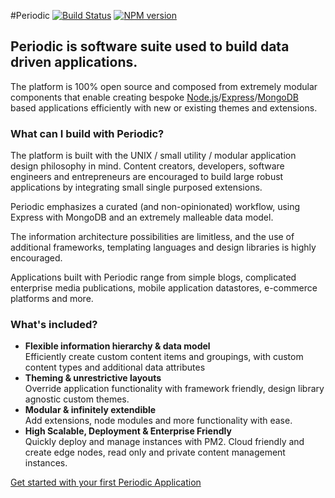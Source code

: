 #Periodic [![Build Status](https://travis-ci.org/typesettin/periodicjs.svg?branch=master)](https://travis-ci.org/typesettin/periodicjs) [![NPM version](https://badge.fury.io/js/periodicjs.svg)](http://badge.fury.io/js/periodicjs)

## Periodic is software suite used to build data driven applications. 

The platform is 100% open source and composed from extremely modular components that enable creating bespoke [Node.js](nodejs.org)/[Express](expressjs.com)/[MongoDB](http://www.mongodb.org/) based applications efficiently with new or existing themes and extensions.

### What can I build with Periodic?
The platform is built with the UNIX / small utility / modular application design philosophy in mind. Content creators, developers, software engineers and entrepreneurs are encouraged to build large robust applications by integrating small single purposed extensions.

Periodic emphasizes a curated (and non-opinionated) workflow, using Express with MongoDB and an extremely malleable data model. 

The information architecture possibilities are limitless, and the use of additional frameworks, templating languages and design libraries is highly encouraged.

Applications built with Periodic range from simple blogs, complicated enterprise media publications, mobile application datastores, e-commerce platforms and more.

### What's included?
* **Flexible information hierarchy & data model**  
    Efficiently create custom content items and groupings, with custom content types and additional data attributes
* **Theming & unrestrictive layouts**  
    Override application functionality with framework friendly, design library agnostic custom themes.
* **Modular & infinitely extendible**  
    Add extensions, node modules and more functionality with ease. 
* **High Scalable, Deployment & Enterprise Friendly**  
    Quickly deploy and manage instances with PM2. Cloud friendly and create edge nodes, read only and private content management instances. 

[Get started with your first Periodic Application](https://github.com/typesettin/periodicjs/wiki/Getting-Started)